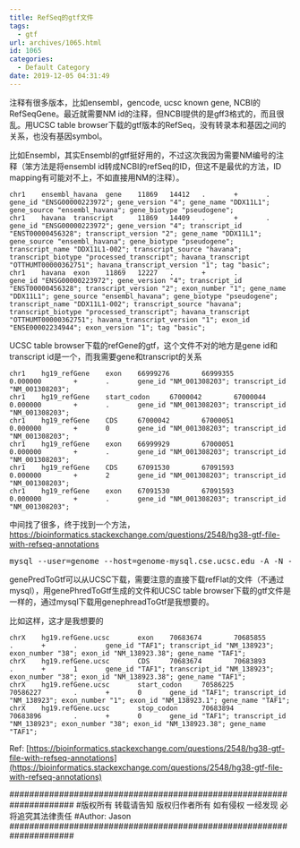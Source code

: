 ```yaml
---
title: RefSeq的gtf文件
tags:
  - gtf
url: archives/1065.html
id: 1065
categories:
  - Default Category
date: 2019-12-05 04:31:49
---
```


注释有很多版本，比如ensembl，gencode, ucsc known gene, NCBI的RefSeqGene。最近就需要NM id的注释，但NCBI提供的是gff3格式的，而且很乱。用UCSC table browser下载的gtf版本的RefSeq，没有转录本和基因之间的关系，也没有基因symbol。

比如Ensembl，其实Ensembl的gtf挺好用的，不过这次我因为需要NM编号的注释（笨方法是将ensembl id转成NCBI的refSeq的ID，但这不是最优的方法，ID mapping有可能对不上，不如直接用NM的注释）。

```
chr1    ensembl_havana  gene    11869   14412   .       +       .       gene_id "ENSG00000223972"; gene_version "4"; gene_name "DDX11L1"; gene_source "ensembl_havana"; gene_biotype "pseudogene";
chr1    havana  transcript      11869   14409   .       +       .       gene_id "ENSG00000223972"; gene_version "4"; transcript_id "ENST00000456328"; transcript_version "2"; gene_name "DDX11L1"; gene_source "ensembl_havana"; gene_biotype "pseudogene"; transcript_name "DDX11L1-002"; transcript_source "havana"; transcript_biotype "processed_transcript"; havana_transcript "OTTHUMT00000362751"; havana_transcript_version "1"; tag "basic";
chr1    havana  exon    11869   12227   .       +       .       gene_id "ENSG00000223972"; gene_version "4"; transcript_id "ENST00000456328"; transcript_version "2"; exon_number "1"; gene_name "DDX11L1"; gene_source "ensembl_havana"; gene_biotype "pseudogene"; transcript_name "DDX11L1-002"; transcript_source "havana"; transcript_biotype "processed_transcript"; havana_transcript "OTTHUMT00000362751"; havana_transcript_version "1"; exon_id "ENSE00002234944"; exon_version "1"; tag "basic";
```




UCSC table browser下载的refGene的gtf，这个文件不对的地方是gene id和transcript id是一个，而我需要gene和transcript的关系

```
chr1    hg19_refGene    exon    66999276        66999355        0.000000        +       .       gene_id "NM_001308203"; transcript_id "NM_001308203";
chr1    hg19_refGene    start_codon     67000042        67000044        0.000000        +       .       gene_id "NM_001308203"; transcript_id "NM_001308203";
chr1    hg19_refGene    CDS     67000042        67000051        0.000000        +       0       gene_id "NM_001308203"; transcript_id "NM_001308203";
chr1    hg19_refGene    exon    66999929        67000051        0.000000        +       .       gene_id "NM_001308203"; transcript_id "NM_001308203";
chr1    hg19_refGene    CDS     67091530        67091593        0.000000        +       2       gene_id "NM_001308203"; transcript_id "NM_001308203";
chr1    hg19_refGene    exon    67091530        67091593        0.000000        +       .       gene_id "NM_001308203"; transcript_id "NM_001308203";
```





中间找了很多，终于找到一个方法，https://bioinformatics.stackexchange.com/questions/2548/hg38-gtf-file-with-refseq-annotations

<pre>mysql --user=genome --host=genome-mysql.cse.ucsc.edu -A -N -e "select * from refGene" hg19 ' cut -f2- ' genePredToGtf -source=hg19.refGene.ucsc file stdin stdout > refSeq.hg19.gtf</pre>

genePredToGtf可以从UCSC下载，需要注意的直接下载refFlat的文件（不通过mysql），用genePhredToGtf生成的文件和UCSC table browser下载的gtf文件是一样的，通过mysql下载用genephreadToGtf是我想要的。

比如这样，这才是我想要的

```
chrX    hg19.refGene.ucsc       exon    70683674        70685855        .       +       .       gene_id "TAF1"; transcript_id "NM_138923"; exon_number "38"; exon_id "NM_138923.38"; gene_name "TAF1";
chrX    hg19.refGene.ucsc       CDS     70683674        70683893        .       +       1       gene_id "TAF1"; transcript_id "NM_138923"; exon_number "38"; exon_id "NM_138923.38"; gene_name "TAF1";
chrX    hg19.refGene.ucsc       start_codon     70586225        70586227        .       +       0       gene_id "TAF1"; transcript_id "NM_138923"; exon_number "1"; exon_id "NM_138923.1"; gene_name "TAF1";
chrX    hg19.refGene.ucsc       stop_codon      70683894        70683896        .       +       0       gene_id "TAF1"; transcript_id "NM_138923"; exon_number "38"; exon_id "NM_138923.38"; gene_name "TAF1";
```




Ref: [https://bioinformatics.stackexchange.com/questions/2548/hg38-gtf-file-with-refseq-annotations](https://bioinformatics.stackexchange.com/questions/2548/hg38-gtf-file-with-refseq-annotations)

\#####################################################################
\#版权所有 转载请告知 版权归作者所有 如有侵权 一经发现 必将追究其法律责任
\#Author: Jason
\#####################################################################